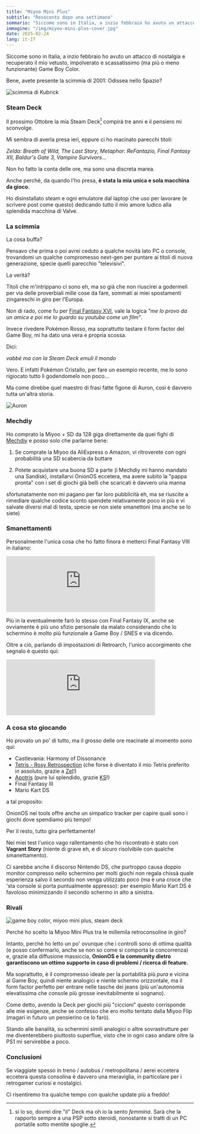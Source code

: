 ```yaml
---
title: "Miyoo Mini Plus"
subtitle: "Resoconto dopo una settimana"
sommario: "Siccome sono in Italia, a inzio febbraio ho avuto un attacco di nostalgia e recuperato il mio vetusto, impolverato e scassatissimo (ma più o meno funzionante) Game Boy..."
immagine: "/img/miyoo-mini-plus-cover.jpg"
date: 2025-02-24
lang: it-IT
---
```


Siccome sono in Italia, a inzio febbraio ho avuto un attacco di nostalgia e recuperato il mio vetusto, impolverato e scassatissimo (ma più o meno funzionante) Game Boy Color.

Bene, avete presente la scimmia di 2001: Odissea nello Spazio?

![scimmia di Kubrick](https://i1.wp.com/badbooksgoodtimes.com/wp-content/uploads/2017/03/2001-monkey-gif.gif)

### Steam Deck 

Il prossimo Ottobre la mia Steam Deck[^deck] compirà tre anni e il pensiero mi sconvolge.

Mi sembra di averla presa ieri, eppure ci ho macinato parecchi titoli:

_Zelda: Breath of Wild, The Last Story, Metaphor: ReFantazio, Final Fantasy XII, Baldur's Gate 3, Vampire Survivors_...

Non ho fatto la conta delle ore, ma sono una discreta marea. 

Anche perché, da quando l'ho presa, **è stata la mia unica e sola macchina da gioco.**

Ho disinstallato steam e ogni emulatore dal laptop che uso per lavorare (e scrivere post come questo) dedicando tutto il mio amore ludico alla splendida macchina di Valve.

[^deck]: sì lo so, dovrei dire "il" Deck ma oh io la sento _femmina_. Sarà che la rapporto sempre a una PSP sotto steroidi, nonostante si tratti di un PC portatile sotto mentite spoglie.

### La scimmia

La cosa buffa?

Pensavo che prima o poi avrei ceduto a qualche novità lato PC o console, trovandomi un qualche compromesso next-gen per puntare ai titoli di nuova generazione, specie quelli parecchio "televisivi".

La verità? 

Titoli che m'intrippano ci sono eh, ma so già che non riuscirei a godermeli per via delle proverbiali mille cose da fare, sommati ai miei spostamenti zingareschi in giro per l'Europa.

Non di rado, come fu per [Final Fantasy XVI](/posts/ita/final-fantasy-xvi-noia), vale la logica _"me lo provo da un amicə e poi me lo guardo su youtube come un film"_.

Invece rivedere Pokémon Rosso, ma soprattutto tastare il form factor del Game Boy, mi ha dato una vera e propria scossa.

Dici: 

_vabbè ma con la Steam Deck emuli il mondo_

Vero. E infatti Pokémon Cristallo, per fare un esempio recente, me lo sono rigiocato tutto lì godendomelo non poco...

Ma come direbbe quel maestro di frasi fatte figone di Auron, così è davvero tutta un'altra storia.

![Auron](https://pa1.narvii.com/5791/aeec2d74a2ec9f657d17875b8256bbc0d8bff0ad_hq.gif)

### Mechdiy 

Ho comprato la Miyoo + SD da 128 giga direttamente da quei fighi di [Mechdiy](https://mechdiy.com/) e posso solo che parlarne bene: 

1. Se comprate la Miyoo da AliExpress o Amazon, vi ritroverete con ogni probabilità una SD scabercia da buttare

2. Potete acquistare una buona SD a parte (i Mechdiy mi hanno mandato una Sandisk), installarvi OnionOS eccetera, ma avere subito la "pappa pronta" con i set di giochi già belli che scaricati è davvero una manna 

sfortunatamente non mi pagano per far loro pubblicità eh, ma se riuscite a rimediare qualche codice sconto spendete relativamente poco in più e vi salvate diversi mal di testa, specie se non siete smanettoni (ma anche se lo siete)

### Smanettamenti

Personalmente l'unica cosa che ho fatto finora è metterci Final Fantasy VIII in italiano: 

<iframe src="https://livellosegreto.it/@xabacadabra/114023886789248007/embed" class="mastodon-embed" style="max-width: 100%; border: 0" width="400" allowfullscreen="allowfullscreen"></iframe><script src="https://livellosegreto.it/embed.js" async="async"></script>

Più in la eventualmente farò lo stesso con Final Fantasy IX, anche se ovviamente è più uno sfizio personale da malato considerando che lo schermino è molto più funzionale a Game Boy / SNES e via dicendo.

Oltre a ciò, parlando di impostazioni di Retroarch, l'unico accorgimento che segnalo è questo qui:

<iframe src="https://livellosegreto.it/@xabacadabra/114035528356020627/embed" class="mastodon-embed" style="max-width: 100%; border: 0" width="400" allowfullscreen="allowfullscreen"></iframe><script src="https://livellosegreto.it/embed.js" async="async"></script>

### A cosa sto giocando

Ho provato un po' di tutto, ma il grosso delle ore macinate al momento sono qui:

- Castlevania: Harmony of Dissonance 
- [Tetris - Rosy Retrospection](https://www.romhacking.net/hacks/5813/) (che forse è diventato il mio Tetris preferito in assoluto, grazie a [Zel](https://livellosegreto.it/@Zel)!) 
- [Apotris](https://akouzoukos.com/apotris) (pure lui splendido, grazie [KS](https://livellosegreto.it/@KSGamingLife)!)
- Final Fantasy III
- Mario Kart DS

a tal proposito: 

OnionOS nei tools offre anche un simpatico tracker per capire quali sono i giochi dove spendiamo più tempo!

Per il resto, tutto gira perfettamente!

Nei miei test l'unico vago rallentamento che ho riscontrato è stato con **Vagrant Story** (niente di grave eh, e di sicuro risolvibile con qualche smanettamento).

Ci sarebbe anche il discorso Nintendo DS, che purtroppo causa doppio monitor compresso nello schermino per molti giochi non regala chissà quale esperienza salvo il secondo non venga utilizzato poco (ma è una croce che 'sta console si porta puntualmente appresso): per esempio Mario Kart DS è favoloso minimizzando il secondo schermo in alto a sinistra.

### Rivali 

![game boy color, miyoo mini plus, steam deck](/img/miyoo-mini-plus.jpg)

Perché ho scelto la Miyoo Mini Plus tra le millemila retroconsoline in giro?

Intanto, perché ho letto un po' ovunque che i controlli sono di ottima qualità (e posso confermarlo, anche se non so come si comporta la concorrenza) e, grazie alla diffusione massiccia, **OnionOS e la community dietro garantiscono un ottimo supporto in caso di problemi / ricerca di feature.**

Ma soprattutto, è il compromesso ideale per la portabilità più _pura_ e vicina al Game Boy, quindi niente analogici e niente schermo orizzontale, ma il form factor perfetto per entrare nelle tasche dei jeans (più un'autonomia elevatissima che console più grosse inevitabilmente si sognano).

Come detto, avendo la Deck per giochi più "ciccioni" questo corrisponde alle mie esigenze, anche se confesso che ero molto tentato dalla Miyoo Flip (magari in futuro un pensierino ce lo farò).

Stando alle banalità, su schermini simili analogici o altre sovrastrutture per me diventerebbero piuttosto superflue, visto che in ogni caso andare oltre la PS1 mi servirebbe a poco.

### Conclusioni

Se viaggiate spesso in treno / autobus / metropolitana / aerei eccetera eccetera questa consolina è davvero una meraviglia, in particolare per i retrogamer curiosi e nostalgici.

Ci risentiremo tra qualche tempo con qualche update più a freddo!